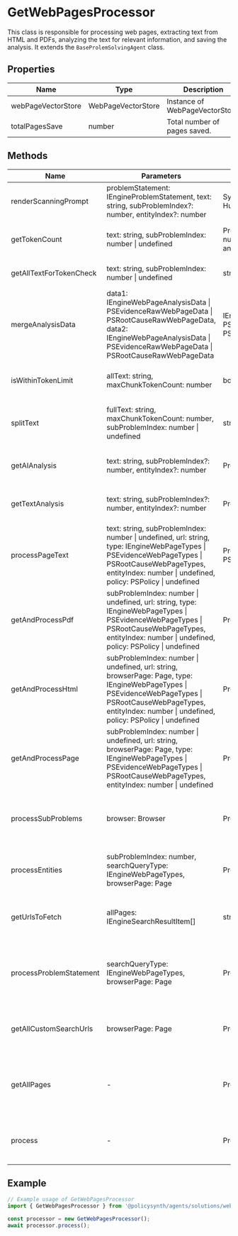 # GetWebPagesProcessor

This class is responsible for processing web pages, extracting text from HTML and PDFs, analyzing the text for relevant information, and saving the analysis. It extends the `BaseProlemSolvingAgent` class.

## Properties

| Name                | Type                          | Description                                   |
|---------------------|-------------------------------|-----------------------------------------------|
| webPageVectorStore  | WebPageVectorStore            | Instance of WebPageVectorStore.               |
| totalPagesSave      | number                        | Total number of pages saved.                  |

## Methods

| Name                      | Parameters                                                                                                      | Return Type                        | Description                                                                 |
|---------------------------|-----------------------------------------------------------------------------------------------------------------|------------------------------------|-----------------------------------------------------------------------------|
| renderScanningPrompt      | problemStatement: IEngineProblemStatement, text: string, subProblemIndex?: number, entityIndex?: number         | SystemMessage[] \| HumanMessage[] | Renders the scanning prompt for AI analysis.                                 |
| getTokenCount             | text: string, subProblemIndex: number \| undefined                                                              | Promise<{ totalTokenCount: number; promptTokenCount: any; }> | Calculates the token count for a given text.                                |
| getAllTextForTokenCheck   | text: string, subProblemIndex: number \| undefined                                                              | string                             | Gets all text for token check.                                               |
| mergeAnalysisData         | data1: IEngineWebPageAnalysisData \| PSEvidenceRawWebPageData \| PSRootCauseRawWebPageData, data2: IEngineWebPageAnalysisData \| PSEvidenceRawWebPageData \| PSRootCauseRawWebPageData | IEngineWebPageAnalysisData \| PSEvidenceRawWebPageData \| PSRootCauseRawWebPageData | Merges two sets of analysis data.                                            |
| isWithinTokenLimit        | allText: string, maxChunkTokenCount: number                                                                     | boolean                            | Checks if the text is within the token limit.                                |
| splitText                 | fullText: string, maxChunkTokenCount: number, subProblemIndex: number \| undefined                             | string[]                           | Splits the text into manageable chunks for analysis.                         |
| getAIAnalysis             | text: string, subProblemIndex?: number, entityIndex?: number                                                    | Promise<IEngineWebPageAnalysisData> | Gets AI analysis for the given text.                                         |
| getTextAnalysis           | text: string, subProblemIndex?: number, entityIndex?: number                                                    | Promise<IEngineWebPageAnalysisData> | Performs text analysis on the given text.                                    |
| processPageText           | text: string, subProblemIndex: number \| undefined, url: string, type: IEngineWebPageTypes \| PSEvidenceWebPageTypes \| PSRootCauseWebPageTypes, entityIndex: number \| undefined, policy: PSPolicy \| undefined | Promise<void \| PSRefinedRootCause[]> | Processes the text of a web page.                                            |
| getAndProcessPdf          | subProblemIndex: number \| undefined, url: string, type: IEngineWebPageTypes \| PSEvidenceWebPageTypes \| PSRootCauseWebPageTypes, entityIndex: number \| undefined, policy: PSPolicy \| undefined | Promise<void>                      | Fetches and processes a PDF document from a given URL.                       |
| getAndProcessHtml         | subProblemIndex: number \| undefined, url: string, browserPage: Page, type: IEngineWebPageTypes \| PSEvidenceWebPageTypes \| PSRootCauseWebPageTypes, entityIndex: number \| undefined, policy: PSPolicy \| undefined | Promise<void>                      | Fetches and processes an HTML page from a given URL.                         |
| getAndProcessPage         | subProblemIndex: number \| undefined, url: string, browserPage: Page, type: IEngineWebPageTypes \| PSEvidenceWebPageTypes \| PSRootCauseWebPageTypes, entityIndex: number \| undefined | Promise<boolean>                   | Determines the type of page (PDF or HTML) and processes it accordingly.      |
| processSubProblems        | browser: Browser                                                                                                 | Promise<void>                      | Processes sub-problems by fetching and analyzing web pages.                  |
| processEntities           | subProblemIndex: number, searchQueryType: IEngineWebPageTypes, browserPage: Page                                | Promise<void>                      | Processes entities by fetching and analyzing web pages.                      |
| getUrlsToFetch            | allPages: IEngineSearchResultItem[]                                                                              | string[]                           | Extracts URLs to fetch from search result items.                             |
| processProblemStatement   | searchQueryType: IEngineWebPageTypes, browserPage: Page                                                          | Promise<void>                      | Processes the problem statement by fetching and analyzing web pages.        |
| getAllCustomSearchUrls    | browserPage: Page                                                                                                | Promise<void>                      | Fetches and processes custom search URLs.                                    |
| getAllPages               | -                                                                                                                | Promise<void>                      | Orchestrates the fetching and processing of all relevant web pages.          |
| process                   | -                                                                                                                | Promise<void>                      | Main method to start the web pages processing.                               |

## Example

```javascript
// Example usage of GetWebPagesProcessor
import { GetWebPagesProcessor } from '@policysynth/agents/solutions/web/getWebPages.js';

const processor = new GetWebPagesProcessor();
await processor.process();
```